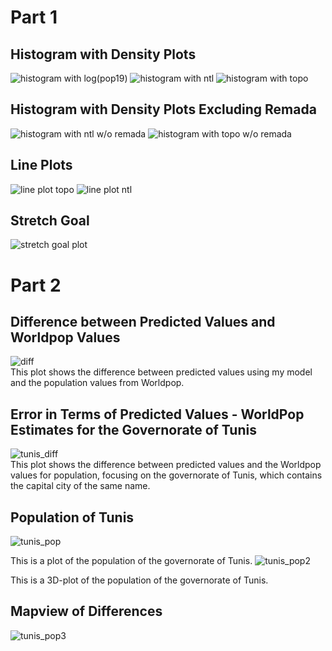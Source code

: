 
# Part 1

## Histogram with Density Plots
![histogram with log(pop19)](https://theresareese.github.io/workshop/hist_logpop.png)
![histogram with ntl](https://theresareese.github.io/workshop/hist_ntl.png)
![histogram with topo](https://theresareese.github.io/workshop/hist_topo.png)

## Histogram with Density Plots Excluding Remada
![histogram with ntl w/o remada](https://theresareese.github.io/workshop/hist_ntl_woremada.png)
![histogram with topo w/o remada](https://theresareese.github.io/workshop/hist_topo_woremada.png)

## Line Plots
![line plot topo](https://theresareese.github.io/workshop/topo_line_wlabels.png)
![line plot ntl](https://theresareese.github.io/workshop/ntl_line_wlabels.png)



## Stretch Goal

![stretch goal plot](https://theresareese.github.io/workshop/fitted_residuals.png)

# Part 2

## Difference between Predicted Values and Worldpop Values
![diff](https://theresareese.github.io/workshop/Rplot05.png)<br/>
This plot shows the difference between predicted values using my model and the population values from Worldpop.
## Error in Terms of Predicted Values - WorldPop Estimates for the Governorate of Tunis
![tunis_diff](https://theresareese.github.io/workshop/Rplot04.png)<br/>
This plot shows the difference between predicted values and the Worldpop values for population, focusing on the governorate of Tunis, which contains the capital city of the same name.

## Population of Tunis
![tunis_pop](https://theresareese.github.io/workshop/Rplot03.png)<br/>

This is a plot of the population of the governorate of Tunis.
![tunis_pop2](https://theresareese.github.io/workshop/Screen%20Shot%202020-04-03%20at%208.04.54%20AM.png)<br/>

This is a 3D-plot of the population of the governorate of Tunis.

## Mapview of Differences
![tunis_pop3](https://theresareese.github.io/workshop/diffmapview.png)
